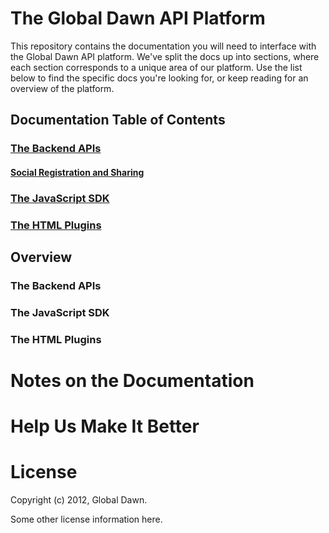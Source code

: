 # The Global Dawn API Platform

This repository contains the documentation you will need to interface with the
Global Dawn API platform. We've split the docs up into sections, where each
section corresponds to a unique area of our platform. Use the list below to
find the specific docs you're looking for, or keep reading for an overview
of the platform.

## Documentation Table of Contents

### [The Backend APIs](https://github.com/esp/docs/blob/master/apis/README.md)

#### [Social Registration and Sharing](https://github.com/esp/docs/blob/master/apis/README.md#)

### [The JavaScript SDK](https://github.com/esp/docs/blob/master/sdk/README.md)

### [The HTML Plugins](https://github.com/esp/docs/blob/master/plugins/README.md)

## Overview

### The Backend APIs

### The JavaScript SDK

### The HTML Plugins

# Notes on the Documentation

# Help Us Make It Better

# License

Copyright (c) 2012, Global Dawn.

Some other license information here.
